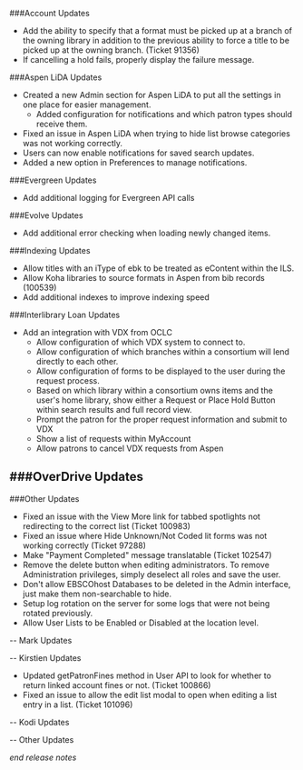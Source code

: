 ###Account Updates
- Add the ability to specify that a format must be picked up at a branch of the owning library in addition to the previous ability to force a title to be picked up at the owning branch. (Ticket 91356)   
- If cancelling a hold fails, properly display the failure message. 

###Aspen LiDA Updates
- Created a new Admin section for Aspen LiDA to put all the settings in one place for easier management.
  - Added configuration for notifications and which patron types should receive them.
- Fixed an issue in Aspen LiDA when trying to hide list browse categories was not working correctly.
- Users can now enable notifications for saved search updates.
- Added a new option in Preferences to manage notifications.

###Evergreen Updates
- Add additional logging for Evergreen API calls

###Evolve Updates
- Add additional error checking when loading newly changed items.

###Indexing Updates
- Allow titles with an iType of ebk to be treated as eContent within the ILS.
- Allow Koha libraries to source formats in Aspen from bib records (100539)
- Add additional indexes to improve indexing speed

###Interlibrary Loan Updates
- Add an integration with VDX from OCLC
  - Allow configuration of which VDX system to connect to.
  - Allow configuration of which branches within a consortium will lend directly to each other.
  - Allow configuration of forms to be displayed to the user during the request process. 
  - Based on which library within a consortium owns items and the user's home library, show either a Request or Place Hold Button within search results and full record view.
  - Prompt the patron for the proper request information and submit to VDX 
  - Show a list of requests within MyAccount
  - Allow patrons to cancel VDX requests from Aspen

###OverDrive Updates
- 

###Other Updates
- Fixed an issue with the View More link for tabbed spotlights not redirecting to the correct list (Ticket 100983)
- Fixed an issue where Hide Unknown/Not Coded lit forms was not working correctly (Ticket 97288)
- Make "Payment Completed" message translatable (Ticket 102547)
- Remove the delete button when editing administrators. To remove Administration privileges, simply deselect all roles and save the user.
- Don't allow EBSCOhost Databases to be deleted in the Admin interface, just make them non-searchable to hide. 
- Setup log rotation on the server for some logs that were not being rotated previously.
- Allow User Lists to be Enabled or Disabled at the location level. 

-- Mark Updates

-- Kirstien Updates
- Updated getPatronFines method in User API to look for whether to return linked account fines or not. (Ticket 100866)
- Fixed an issue to allow the edit list modal to open when editing a list entry in a list. (Ticket 101096)

-- Kodi Updates

-- Other Updates

_end release notes_